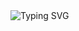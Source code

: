 <img src="https://readme-typing-svg.herokuapp.com?font=Roboto&color=FF00FF&size=18&vCenter=true&height=16&lines=Salam,+I+am+Ahmad;I+love+to+play+Basketball;I+want+to+become+a+Sports+Analyst" alt="Typing SVG" />

<!--
**Badareharm/Badareharm** is a ✨ _special_ ✨ repository because its `README.md` (this file) appears on your GitHub profile.

Here are some ideas to get you started:

- 🔭 I’m currently working on ...
- 🌱 I’m currently learning ...
- 👯 I’m looking to collaborate on ...
- 🤔 I’m looking for help with ...
- 💬 Ask me about ...
- 📫 How to reach me: ...
- 😄 Pronouns: ...
- ⚡ Fun fact: ...
-->
